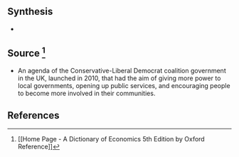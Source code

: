 ## Synthesis
- 
## Source [^1]
- An agenda of the Conservative-Liberal Democrat coalition government in the UK, launched in 2010, that had the aim of giving more power to local governments, opening up public services, and encouraging people to become more involved in their communities.
## References

[^1]: [[Home Page - A Dictionary of Economics 5th Edition by Oxford Reference]]